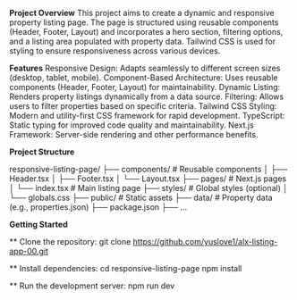 **Project Overview**
This project aims to create a dynamic and responsive property listing page. The page is structured using reusable components (Header, Footer, Layout) and incorporates a hero section, filtering options, and a listing area populated with property data. Tailwind CSS is used for styling to ensure responsiveness across various devices.

**Features** 
Responsive Design: Adapts seamlessly to different screen sizes (desktop, tablet, mobile).
Component-Based Architecture: Uses reusable components (Header, Footer, Layout) for maintainability.
Dynamic Listing: Renders property listings dynamically from a data source.
Filtering: Allows users to filter properties based on specific criteria.
Tailwind CSS Styling: Modern and utility-first CSS framework for rapid development.
TypeScript: Static typing for improved code quality and maintainability.
Next.js Framework: Server-side rendering and other performance benefits.

**Project Structure**

responsive-listing-page/
├── components/            # Reusable components
│   ├── Header.tsx
│   ├── Footer.tsx
│   └── Layout.tsx
├── pages/                # Next.js pages
│   └── index.tsx         # Main listing page
├── styles/               # Global styles (optional)
│   └── globals.css
├── public/               # Static assets
├── data/                 # Property data (e.g., properties.json)
├── package.json
├── ...

**Getting Started**

** Clone the repository:
git clone https://github.com/yuslove1/alx-listing-app-00.git

** Install dependencies:
cd responsive-listing-page
npm install

** Run the development server:
npm run dev